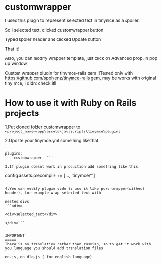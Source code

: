 customwrapper
=============

I used this plugin to repsesent selected  text in tinymce as a spoiler.

So i selected text, clicked customwrapper button

Typed spoler header and clicked Update button

That it!

Also, you can modify wrapper template, just  click on Advanced prop. in pop up window


Custom wrapper plugin for tinymce-rails gem 
!!Tested only with https://github.com/spohlenz/tinymce-rails gem, may be works with original tiny mce, i didnt check it!!


How to use it with Ruby on Rails projects
=============
1.Put cloned folder customwrapper to ```<project_name>\app\assets\javascripts\tinymce\plugins```

2.Update your tinymce.yml something like that
  ```theme_advanced_buttons2 : "...,customwrapper"

  plugins:
    - customwrapper  ```

3.If plugin doesnt work in production add something like this
```
config.assets.precompile += [..., 'tinymce/*']
```

4.You can modify plugin code to use it like pure wrapper(without header), for example wrap selected text with

nested divs
```<div>

<div>selected_text</div>

</div>```


IMPORTANT
=====
There is no translation rather then russian, so to get it work with you language you should add translation files

en.js, en_dlg.js ( for english language)



